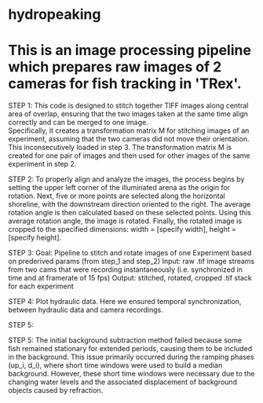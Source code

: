 # hydropeaking

# This is an image processing pipeline which prepares raw images of 2 cameras for fish tracking in 'TRex'.

STEP 1:
This code is designed to stitch together TIFF images along central area of overlap, ensuring that the two images taken at the same time align correctly and can be merged to one image.  
Specifically, it creates a transformation matrix M for stitching images of an experiment, assuming that the two cameras did not move their orientation. This inconsecutively loaded in step 3.
The transformation matrix M is created for one pair of images and then used for other images of the same experiment in step 2.

STEP 2: 
To properly align and analyze the images, the process begins by setting the upper left corner of the illuminated arena as the origin for rotation. 
Next, five or more points are selected along the horizontal shoreline, with the downstream direction oriented to the right. 
The average rotation angle is then calculated based on these selected points. Using this average rotation angle, the image is rotated. 
Finally, the rotated image is cropped to the specified dimensions: width = [specify width], height = [specify height].

STEP 3:
Goal: Pipeline to stitch and rotate images of one Experiment based on prederived params (from step_1 and step_2)
Input: raw .tif image streams from two cams that were recording instantaneously (i.e. synchronized in time and at framerate of 15 fps)
Output: stitched, rotated, cropped .tif stack for each experiment

STEP 4:
Plot hydraulic data. 
Here we ensured temporal synchronization, between hydraulic data and camera recordings. 

STEP 5:



STEP 5: 
The initial background subtraction method failed because some fish remained stationary for extended periods, causing them to be included in the background. 
This issue primarily occurred during the ramping phases (up_i, d_i), where short time windows were used to build a median background. 
However, these short time windows were necessary due to the changing water levels and the associated displacement of background objects caused by refraction.
